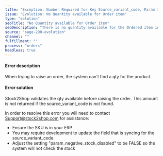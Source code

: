 ```yaml
---
title: "Exception: Number Required for Key Source_variant_code, Param Is Str"
issue: "Evolution: No Quantity available for Order item"
type: "solution"
seoTitle: "No Quantity available for Order item"
seoDescription: "There is no quantity available for the Ordered item in Stock2Shop"
source: "sage-200-evolution"
channel: ""
fulfillment: ""
process: "orders"
headless: true
---
```


#### Error description
When trying to raise an order, the system can't find a qty for the product.

#### Error solution
Stock2Shop validates the qty available before raising the order. This amount is not returned if the source_variant_code is not found.

In order to resolve this error you will need to contact Support@stock2shop.com for assistance:
- Ensure the SKU is in your ERP
- You may require development to update the field that is syncing for the source_variant_code 
- Adjust the setting "param_negative_stock_disabled" to be FALSE so the system will not check the stock